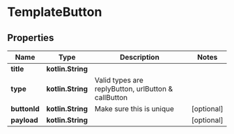 
# TemplateButton

## Properties
Name | Type | Description | Notes
------------ | ------------- | ------------- | -------------
**title** | **kotlin.String** |  | 
**type** | **kotlin.String** | Valid types are replyButton, urlButton &amp; callButton | 
**buttonId** | **kotlin.String** | Make sure this is unique |  [optional]
**payload** | **kotlin.String** |  |  [optional]



